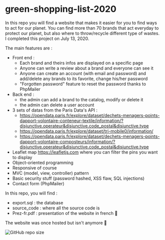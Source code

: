 # green-shopping-list-2020

In this repo you will find a website that makes it easier for you to find ways to act for our planet. You can find more than 70 brands that act everyday to protect our planet, but also where to throw/recycle different type of wastes. I completed this project on July 13, 2020.

The main features are : 

- Front end : 
  - Each brand and theirs infos are displayed on a specific page
  - Anyone can write a review about a brand and everyone can see it
  - Anyone can create an account (with email and password) and add/delete any brands to its favorite, change his/her password
  - "Forgotten password" feature to reset the password thanks to PhpMailer
- Back end : 
  - the admin can add a brand to the catalog, modify or delete it
  - the admin can delete a user account
- 3 sets of datas from the Paris Data's API :
  - https://opendata.paris.fr/explore/dataset/dechets-menagers-points-dapport-volontaire-conteneur-textile/information/?disjunctive.operateur&disjunctive.code_postal&disjunctive.type
  - https://opendata.paris.fr/explore/dataset/tri-mobile0/information/
  - https://opendata.paris.fr/explore/dataset/dechets-menagers-points-dapport-volontaire-composteurs/information/?disjunctive.operateur&disjunctive.code_postal&disjunctive.type
- Leaflet map https://leafletjs.com where you can filter the pins you want to display
- Object-oriented programming
- Responsive of course
- MVC (model, view, controller) pattern
- Basic security stuff (password hashed, XSS flaw, SQL injections)
- Contact form (PhpMailer)

In this repo, you will find : 
- export.sql : the database
- source_code : where all the source code is
- Prez-fr.pdf : presentation of the website in french 🥖

The website was once hosted but isn't anymore 🤡

![GitHub repo size](https://img.shields.io/github/repo-size/amontaut/green-shopping-list-2020?style=for-the-badge)
